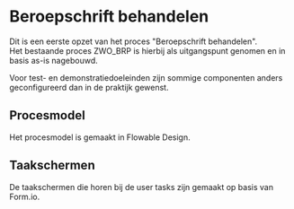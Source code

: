 # Beroepschrift behandelen

Dit is een eerste opzet van het proces "Beroepschrift behandelen".  
Het bestaande proces ZWO_BRP is hierbij als uitgangspunt genomen en in basis as-is nagebouwd.

Voor test- en demonstratiedoeleinden zijn sommige componenten anders geconfigureerd dan in de praktijk gewenst.

## Procesmodel

Het procesmodel is gemaakt in Flowable Design.

## Taakschermen

De taakschermen die horen bij de user tasks zijn gemaakt op basis van Form.io.
